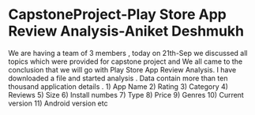 # CapstoneProject-Play Store App Review Analysis-Aniket Deshmukh

We are having a team of 3 members , today on 21th-Sep we discussed all topics which were provided for capstone project and We all came to the conclusion that we will go with Play Store App Review Analysis. I have downloaded a file and started analysis . Data contain more than ten thousand application details . 1) App Name 2) Rating 3) Category 4) Reviews 5) Size 6) Install numbes 7) Type 8) Price 9) Genres 10) Current version 11) Android version etc
